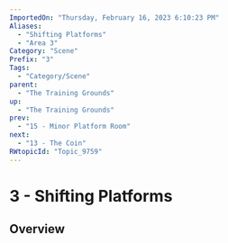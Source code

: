 ```yaml
---
ImportedOn: "Thursday, February 16, 2023 6:10:23 PM"
Aliases:
  - "Shifting Platforms"
  - "Area 3"
Category: "Scene"
Prefix: "3"
Tags:
  - "Category/Scene"
parent:
  - "The Training Grounds"
up:
  - "The Training Grounds"
prev:
  - "15 - Minor Platform Room"
next:
  - "13 - The Coin"
RWtopicId: "Topic_9759"
---
```

# 3 - Shifting Platforms
## Overview
